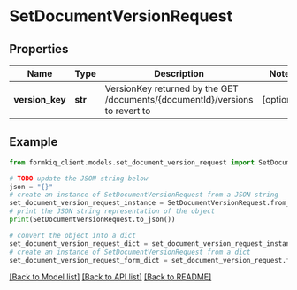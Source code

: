 # SetDocumentVersionRequest


## Properties

Name | Type | Description | Notes
------------ | ------------- | ------------- | -------------
**version_key** | **str** | VersionKey returned by the GET /documents/{documentId}/versions to revert to | [optional] 

## Example

```python
from formkiq_client.models.set_document_version_request import SetDocumentVersionRequest

# TODO update the JSON string below
json = "{}"
# create an instance of SetDocumentVersionRequest from a JSON string
set_document_version_request_instance = SetDocumentVersionRequest.from_json(json)
# print the JSON string representation of the object
print(SetDocumentVersionRequest.to_json())

# convert the object into a dict
set_document_version_request_dict = set_document_version_request_instance.to_dict()
# create an instance of SetDocumentVersionRequest from a dict
set_document_version_request_form_dict = set_document_version_request.from_dict(set_document_version_request_dict)
```
[[Back to Model list]](../README.md#documentation-for-models) [[Back to API list]](../README.md#documentation-for-api-endpoints) [[Back to README]](../README.md)


